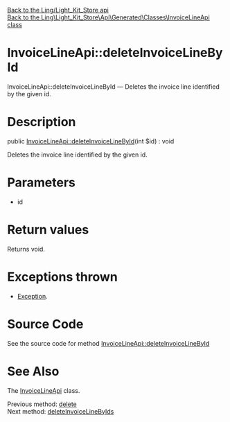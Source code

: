 [Back to the Ling/Light_Kit_Store api](https://github.com/lingtalfi/Light_Kit_Store/blob/master/doc/api/Ling/Light_Kit_Store.md)<br>
[Back to the Ling\Light_Kit_Store\Api\Generated\Classes\InvoiceLineApi class](https://github.com/lingtalfi/Light_Kit_Store/blob/master/doc/api/Ling/Light_Kit_Store/Api/Generated/Classes/InvoiceLineApi.md)


InvoiceLineApi::deleteInvoiceLineById
================



InvoiceLineApi::deleteInvoiceLineById — Deletes the invoice line identified by the given id.




Description
================


public [InvoiceLineApi::deleteInvoiceLineById](https://github.com/lingtalfi/Light_Kit_Store/blob/master/doc/api/Ling/Light_Kit_Store/Api/Generated/Classes/InvoiceLineApi/deleteInvoiceLineById.md)(int $id) : void




Deletes the invoice line identified by the given id.




Parameters
================


- id

    


Return values
================

Returns void.


Exceptions thrown
================

- [Exception](http://php.net/manual/en/class.exception.php).&nbsp;







Source Code
===========
See the source code for method [InvoiceLineApi::deleteInvoiceLineById](https://github.com/lingtalfi/Light_Kit_Store/blob/master/Api/Generated/Classes/InvoiceLineApi.php#L286-L292)


See Also
================

The [InvoiceLineApi](https://github.com/lingtalfi/Light_Kit_Store/blob/master/doc/api/Ling/Light_Kit_Store/Api/Generated/Classes/InvoiceLineApi.md) class.

Previous method: [delete](https://github.com/lingtalfi/Light_Kit_Store/blob/master/doc/api/Ling/Light_Kit_Store/Api/Generated/Classes/InvoiceLineApi/delete.md)<br>Next method: [deleteInvoiceLineByIds](https://github.com/lingtalfi/Light_Kit_Store/blob/master/doc/api/Ling/Light_Kit_Store/Api/Generated/Classes/InvoiceLineApi/deleteInvoiceLineByIds.md)<br>

